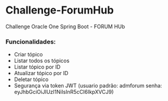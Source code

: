 # Challenge-ForumHub
Challenge Oracle One Spring Boot - FORUM HUb

### Funcionalidades:
- Criar tópico
- Listar todos os tópicos
- Listar tópico por ID
- Atualizar tópico por ID
- Deletar tópico
- Segurança via token JWT (usuario padrão: admforum senha: eyJhbGciOiJIUzI1NiIsInR5cCI6IkpXVCJ9)

